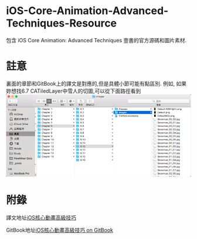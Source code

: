 # iOS-Core-Animation-Advanced-Techniques-Resource
包含 iOS Core Animation: Advanced Techniques 壹書的官方源碼和圖片素材.

# 註意
裏面的章節和GitBook上的譯文是對應的,但是具體小節可能有點區別.
例如, 如果妳想找6.7 CATiledLayer中雪人的切圖,可以從下面路徑看到
![雪人切圖位置](CATiledLayer.png)

# 附錄
譯文地址[iOS核心動畫高級技巧](https://github.com/AttackOnDobby/iOS-Core-Animation-Advanced-Techniques)

GitBook地址[iOS核心動畫高級技巧 on GitBook](https://zsisme.gitbooks.io/ios-/)
